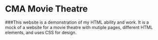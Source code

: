 # CMA Movie Theatre
###This website is a demonstration of my HTML ability and work. It is a mock of a website for a movie theatre with mutiple pages, different HTML elements, and uses CSS for design. 

